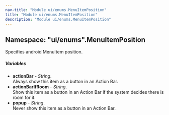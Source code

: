 ```yaml
---
nav-title: "Module ui/enums.MenuItemPosition"
title: "Module ui/enums.MenuItemPosition"
description: "Module ui/enums.MenuItemPosition"
---
```

## Namespace: "ui/enums".MenuItemPosition
Specifies android MenuItem position.

##### Variables
 - **actionBar** - _String_.    
  Always show this item as a button in an Action Bar.
 - **actionBarIfRoom** - _String_.    
  Show this item as a button in an Action Bar if the system decides there is room for it.
 - **popup** - _String_.    
  Never show this item as a button in an Action Bar.